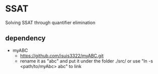 # SSAT

Solving SSAT through quantifier elimination

## dependency

- myABC 
  - https://github.com/isuis3322/myABC.git
  - rename it as "abc" and put it under the folder ./src/
    or use "ln -s <path/to/myAbc> abc" to link 
